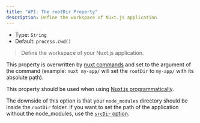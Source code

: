 ```yaml
---
title: "API: The rootDir Property"
description: Define the workspace of Nuxt.js application
---
```


- Type: `String`
- Default: `process.cwd()`

> Define the workspace of your Nuxt.js application.

This property is overwritten by [nuxt commands](/guide/commands) and set to the argument of the command (example: `nuxt my-app/` will set the `rootDir` to `my-app/` with its absolute path).

This property should be used when using [Nuxt.js programmatically](/api/nuxt).

<div class="Alert Alert--blue">

The downside of this option is that your `node_modules` directory should be inside the `rootDir` folder. If you want to set the path of the application without the node_modules, use the [`srcDir` option](/api/configuration-srcdir).

</div>
